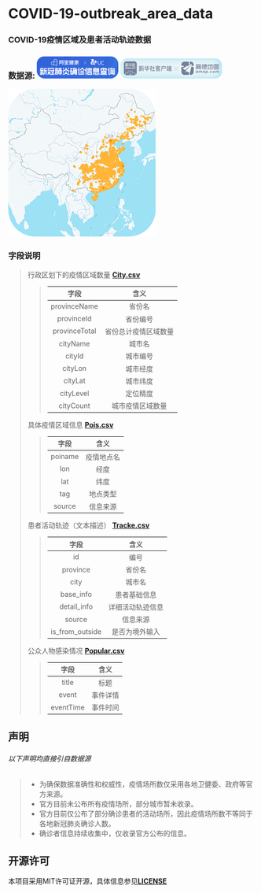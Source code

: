 # COVID-19-outbreak_area_data

### COVID-19疫情区域及患者活动轨迹数据

### 数据源: ![AliUC](AliUC.png) ![XinhuaAmap](XinhuaAmap.png)


![地图](Amap.png)

### 字段说明

> 行政区划下的疫情区域数量 [**City.csv**](https://github.com/WH-2099/COVID-19-outbreak_area_data/tree/master/data/City.csv)
>> 字段 | 含义
>> :---:|:---:
>> provinceName  | 省份名
>> provinceId    | 省份编号
>> provinceTotal | 省份总计疫情区域数量
>> cityName   | 城市名
>> cityId     | 城市编号
>> cityLon    | 城市经度
>> cityLat    | 城市纬度
>> cityLevel  | 定位精度
>> cityCount  | 城市疫情区域数量
>
> 具体疫情区域信息 [**Pois.csv**](https://github.com/WH-2099/COVID-19-outbreak_area_data/tree/master/data/Pois.csv)
>
>> 字段 | 含义
>> :---:|:---:
>> poiname | 疫情地点名
>> lon     | 经度
>> lat     | 纬度
>> tag     | 地点类型
>> source  | 信息来源
>
> 患者活动轨迹（文本描述） [**Tracke.csv**](https://github.com/WH-2099/COVID-19-outbreak_area_data/tree/master/data/Tracke.csv)
>> 字段 | 含义
>> :---:|:---:
>> id              | 编号
>> province        | 省份名
>> city            | 城市名
>> base_info       | 患者基础信息
>> detail_info     | 详细活动轨迹信息
>> source          | 信息来源
>> is_from_outside | 是否为境外输入
>
> 公众人物感染情况 [**Popular.csv**](https://github.com/WH-2099/COVID-19-outbreak_area_data/tree/master/data/Popular.csv)
>> 字段 | 含义
>> :---:|:---:
>> title     | 标题
>> event     | 事件详情
>> eventTime | 事件时间
>
## 声明
###### 以下声明均直接引自数据源
> - 为确保数据准确性和权威性，疫情场所数仅采用各地卫健委、政府等官方来源。
> - 官方目前未公布所有疫情场所，部分城市暂未收录。
> - 官方目前仅公布了部分确诊患者的活动场所，因此疫情场所数不等同于各地新冠肺炎确诊人数。
> - 确诊者信息持续收集中，仅收录官方公布的信息。

## 开源许可
本项目采用MIT许可证开源，具体信息参见[**LICENSE**](/LICENSE)


